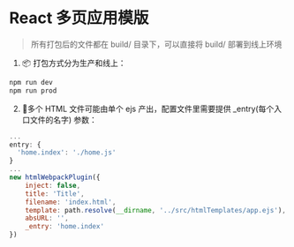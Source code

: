 # React 多页应用模版

> 所有打包后的文件都在 build/ 目录下，可以直接将 build/ 部署到线上环境

1. 📦 打包方式分为生产和线上：
```bash
npm run dev
npm run prod
```

2. 📃多个 HTML 文件可能由单个 ejs 产出，配置文件里需要提供 _entry(每个入口文件的名字) 参数：
```javascript
...
entry: {
  'home.index': './home.js'
}
...
new htmlWebpackPlugin({
    inject: false,
    title: 'Title',
    filename: 'index.html',
    template: path.resolve(__dirname, '../src/htmlTemplates/app.ejs'),
    absURL: '',
    _entry: 'home.index'
})
```

